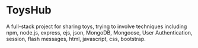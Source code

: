 # ToysHub
A full-stack project for sharing toys, trying to involve techniques including npm, node.js, express, ejs, json, MongoDB, Mongoose, User Authentication, session, flash messages, html, javascript, css, bootstrap.